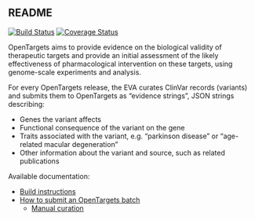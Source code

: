 ## README ##

[![Build Status](https://travis-ci.com/EBIvariation/eva-cttv-pipeline.svg?branch=master)](https://travis-ci.com/EBIvariation/eva-cttv-pipeline)
[![Coverage Status](https://coveralls.io/repos/github/EBIvariation/eva-cttv-pipeline/badge.svg?branch=master)](https://coveralls.io/github/EBIvariation/eva-cttv-pipeline?branch=master)

OpenTargets aims to provide evidence on the biological validity of therapeutic targets and provide an initial
assessment of the likely effectiveness of pharmacological intervention on these targets, using genome-scale
experiments and analysis.

For every OpenTargets release, the EVA curates ClinVar records (variants) and submits them to OpenTargets as
“evidence strings”, JSON strings describing:

* Genes the variant affects
* Functional consequence of the variant on the gene
* Traits associated with the variant, e.g. “parkinson disease” or “age-related macular degeneration”
* Other information about the variant and source, such as related publications

Available documentation:
* [Build instructions](docs/build.md)
* [How to submit an OpenTargets batch](docs/submit-opentargets-batch.md)
  + [Manual curation](docs/manual_curation.md)
